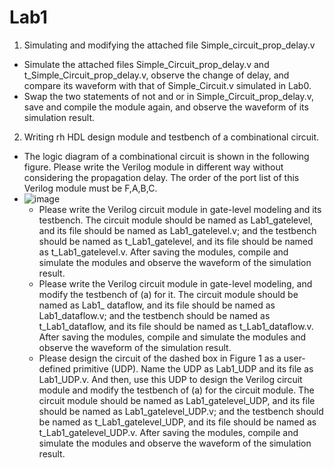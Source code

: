 # Lab1
1. Simulating and modifying the attached file Simple_circuit_prop_delay.v
  - Simulate the attached files Simple_Circuit_prop_delay.v and t_Simple_Circuit_prop_delay.v,
    observe the change of delay, and compare its waveform with that of Simple_Circuit.v simulated in Lab0.
  - Swap the two statements of not and or in Simple_Circuit_prop_delay.v,
    save and compile the module again, and observe the waveform of its simulation result.
    
2. Writing rh HDL design module and testbench of a combinational circuit.
  - The logic diagram of a combinational circuit is shown in the following figure. 
    Please write the Verilog module in different way without considering the propagation delay.
    The order of the port list of this Verilog module must be F,A,B,C.
  - ![image](https://github.com/ruby50082/Digital-System-Design/upload)
    - Please write the Verilog circuit module in gate-level modeling and its testbench. 
      The circuit module should be named as Lab1_gatelevel, and its file should be named as Lab1_gatelevel.v; 
      and the testbench should be named as t_Lab1_gatelevel, and its file should be named as t_Lab1_gatelevel.v. 
      After saving the modules, compile and simulate the modules and observe the waveform of the simulation result.
    - Please write the Verilog circuit module in gate-level modeling, and modify the testbench of (a) for it. 
      The circuit module should be named as Lab1_ dataflow, and its file should be named as Lab1_dataflow.v; 
      and the testbench should be named as t_Lab1_dataflow, and its file should be named as t_Lab1_dataflow.v. 
      After saving the modules, compile and simulate the modules and observe the waveform of the simulation result.
    - Please design the circuit of the dashed box in Figure 1 as a user-defined primitive (UDP). 
      Name the UDP as Lab1_UDP and its file as Lab1_UDP.v. 
      And then, use this UDP to design the Verilog circuit module and modify the testbench of (a) for the circuit module. 
      The circuit module should be named as Lab1_gatelevel_UDP, and its file should be named as Lab1_gatelevel_UDP.v; 
      and the testbench should be named as t_Lab1_gatelevel_UDP, and its file should be named as t_Lab1_gatelevel_UDP.v. 
      After saving the modules, compile and simulate the modules and observe the waveform of the simulation result.
